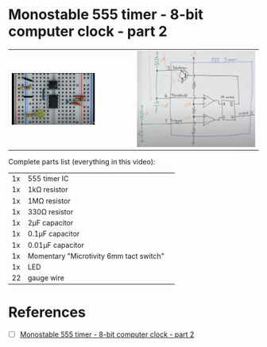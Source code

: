 # Monostable 555 timer - 8-bit computer clock - part 2 

| | |
|-|-|
| <img src=images/BB_Monostable.png width=70% height=70% > </img> | <img src=images/BB_Monostable_schematics.png width='' height='' > </img> |

Complete parts list (everything in this video):

| | | |
|-|-|-|
| 1x | 555 timer IC |
| 1x | 1kΩ resistor
| 1x | 1MΩ resistor
| 1x | 330Ω resistor
| 1x | 2µF capacitor
| 1x | 0.1µF capacitor
| 1x | 0.01µF capacitor
| 1x | Momentary "Microtivity 6mm tact switch"
| 1x | LED
| 22 | gauge wire


# References

- [ ] [Monostable 555 timer - 8-bit computer clock - part 2](https://youtu.be/81BgFhm2vz8?si=kGDB-hT2LloVY0hr)
